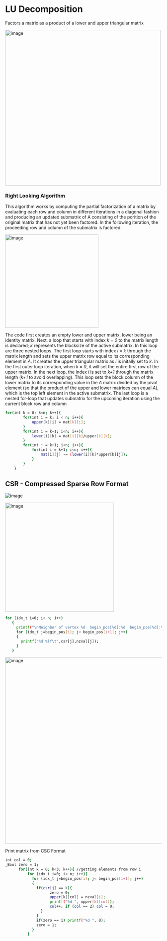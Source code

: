 # LU Decomposition

Factors a matrix as a product of a lower and upper triangular matrix

<img width="500" alt="image" src="https://user-images.githubusercontent.com/26263012/201554361-91bf8b94-2cc9-42d6-aefb-0722e1668298.png">

### Right Looking Algorithm

This algorithm works by computing the partial factorization of a matrix by evaluating each row and column in different iterations in a diagonal fashion and producing an updated submatrix of A consisting of the porition of the original matrix that has not yet been factored. In the following iteration, the proceeding row and column of the submatrix is factored.

<img width="300" alt="image" src="https://user-images.githubusercontent.com/26263012/201565761-be83762a-b447-455e-8508-76f7aa4c6919.png">

The code first creates an empty lower and upper matrix, lower being an identity matrix. Next, a loop that starts with index <i>k = 0</i> to the matrix length is declared;<i> k</i> represents the blocksize of the active submatrix. 
In this loop are three nested loops. The first loop starts with index<i> i = k</i> through the matrix length and sets the upper matrix row equal to its corresponding element in <i>A</i>. It creates the upper triangular matrix as <i>i</i> is initally set to <i>k</i>. In the first outer loop iteration, when<i> k = 0</i>, it will set the entire first row of the upper matrix. 
In the next loop, the index <i>i</i> is set to <i>k+1</i> through the matrix length (<i>k+1</i> to avoid overlapping). This loop sets the block column of the lower matrix to its corresponding value in the <i>A</i> matrix divided by the pivot element (so that the product of the upper and lower matrices can equal <i>A</i>), which is the top left element in the active submatrix.
The last loop is a nested for-loop that updates submatrix for the upcoming iteration using the current block row and column

```sh
for(int k = 0; k<n; k++){ 
        for(int i = k; i < n; i++){
            upper[k][i] = mat[k][i];
        }
        for(int i = k+1; i<n; i++){
            lower[i][k] = mat[i][k]/upper[k][k];
        }
        for(int j = k+1; j<n; j++){
            for(int i = k+1; i<n; i++){
                mat[i][j] -= (lower[i][k]*upper[k][j]);
            }
        }   
    }
```

## CSR - Compressed Sparse Row Format

![image](https://user-images.githubusercontent.com/26263012/203053484-ab0e3165-5480-4360-a494-500bfb734157.png)

<img width="350" alt="image" src="https://user-images.githubusercontent.com/26263012/203054148-e599fc6e-654f-49a8-98b9-0ee0942f05b1.png">

```sh
for (idx_t i=0; i< n; i++)
   {
     printf("\nNeighbor of vertex %d  begin_pos[%d]:%d  begin_pos[%d]:%d\t",i,i,begin_pos[i],i+1,begin_pos[i+1]);
     for (idx_t j=begin_pos[i]; j< begin_pos[i+1]; j++)
     {
       printf("%d %lf\t",csr[j],nzval[j]);
     }
   }
 ```
 
<img width="600" alt="image" src="https://user-images.githubusercontent.com/26263012/203054070-716e7f96-b3d2-44d4-945a-08dcd5984573.png">


Print matrix from CSC Format
```sh
int col = 0;
_Bool zero = 1;
      for(int k = 0; k<3; k++){ //getting elements from row i
          for (idx_t i=0; i< n; i++){ 
            for (idx_t j=begin_pos[i]; j< begin_pos[i+1]; j++)
            {
              if(csr[j] == k){
                    zero = 0;
                    upper[k][col] = nzval[j];
                    printf("%d ", upper[k][col]);
                    col++; if (col == 2) col = 0;
                }
              }
              if(zero == 1) printf("%d ", 0); 
              zero = 1;
            }
          }
```
